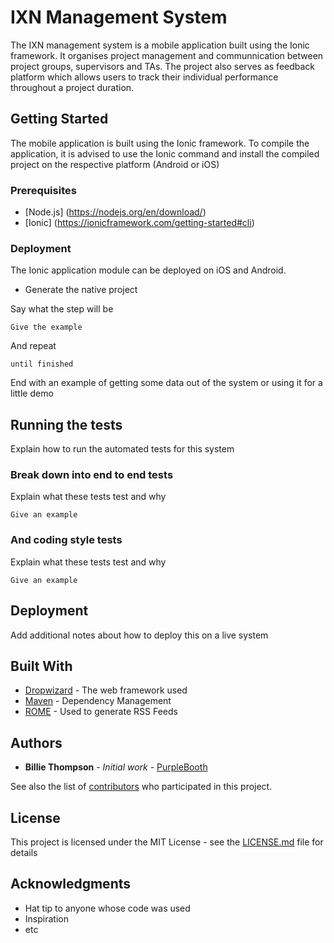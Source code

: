 # IXN Management System

The IXN management system is a mobile application built using the Ionic framework. It organises project management and communnication between project groups, supervisors and TAs. The project also serves as feedback platform which allows users to track their individual performance throughout a project duration.

## Getting Started

The mobile application is built using the Ionic framework. To compile the application, it is advised to use the Ionic command and install the compiled project on the respective platform (Android or iOS)

### Prerequisites

* [Node.js] (https://nodejs.org/en/download/)
* [Ionic] (https://ionicframework.com/getting-started#cli)

### Deployment

The Ionic application module can be deployed on iOS and Android. 

* Generate the native project



Say what the step will be

```
Give the example
```

And repeat

```
until finished
```

End with an example of getting some data out of the system or using it for a little demo

## Running the tests

Explain how to run the automated tests for this system

### Break down into end to end tests

Explain what these tests test and why

```
Give an example
```

### And coding style tests

Explain what these tests test and why

```
Give an example
```

## Deployment

Add additional notes about how to deploy this on a live system

## Built With

* [Dropwizard](http://www.dropwizard.io/1.0.2/docs/) - The web framework used
* [Maven](https://maven.apache.org/) - Dependency Management
* [ROME](https://rometools.github.io/rome/) - Used to generate RSS Feeds


## Authors

* **Billie Thompson** - *Initial work* - [PurpleBooth](https://github.com/PurpleBooth)

See also the list of [contributors](https://github.com/your/project/contributors) who participated in this project.

## License

This project is licensed under the MIT License - see the [LICENSE.md](LICENSE.md) file for details

## Acknowledgments

* Hat tip to anyone whose code was used
* Inspiration
* etc
